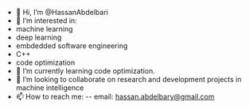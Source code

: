 - 👋 Hi, I’m @HassanAbdelbari
- 👀 I’m interested in:
- machine learning
- deep learning
- embdedded software engineering
- C++
- code optimization
- 🌱 I’m currently learning code optimization.
- 💞️ I’m looking to collaborate on research and development projects in machine intelligence
- 📫 How to reach me:
-- email: hassan.abdelbary@gmail.com

<!---
HassanAbdelbari/HassanAbdelbari is a ✨ special ✨ repository because its `README.md` (this file) appears on your GitHub profile.
You can click the Preview link to take a look at your changes.
--->
